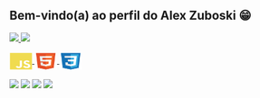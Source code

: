 ## Bem-vindo(a) ao perfil do Alex Zuboski 😁

 <div>
   <a href="https://github.com/alex-zuboski">
   <img height="180em" src="https://github-readme-stats.vercel.app/api?username=alex-zuboski&show_icons=true&theme=gruvbox&include_all_commits=true&count_private=true"/>
   <img height="180em" src="https://github-readme-stats.vercel.app/api/top-langs/?username=alex-zuboski&layout=compact&langs_count=6&theme=gruvbox"/>
</div>
    
<div style="display: inline_block"><br>
  <img align="center" alt="Js" height="30" width="40" src="https://raw.githubusercontent.com/devicons/devicon/master/icons/javascript/javascript-plain.svg">
  <img align="center" alt="HTML" height="30" width="40" src="https://raw.githubusercontent.com/devicons/devicon/master/icons/html5/html5-original.svg">
  <img align="center" alt="CSS" height="30" width="40" src="https://raw.githubusercontent.com/devicons/devicon/master/icons/css3/css3-original.svg">
</div>
 
<br>
 
<div> 
  <a href="https://instagram.com/amzuboski" target="_blank"><img src="https://img.shields.io/badge/-Instagram-%23E4405F?style=for-the-badge&logo=instagram&logoColor=white" target="_blank"></a>
 <a href="https://discord.gg/*" target="_blank"><img src="https://img.shields.io/badge/Discord-7289DA?style=for-the-badge&logo=discord&logoColor=white" target="_blank"></a> 
  <a href = "mailto:alex_zuboski@hotmail.com"><img src="https://img.shields.io/badge/-Gmail-%23333?style=for-the-badge&logo=gmail&logoColor=white" target="_blank"></a>
  <a href="https://www.linkedin.com/in/alexzuboski" target="_blank"><img src="https://img.shields.io/badge/-LinkedIn-%230077B5?style=for-the-badge&logo=linkedin&logoColor=white" target="_blank"></a>
</div>
